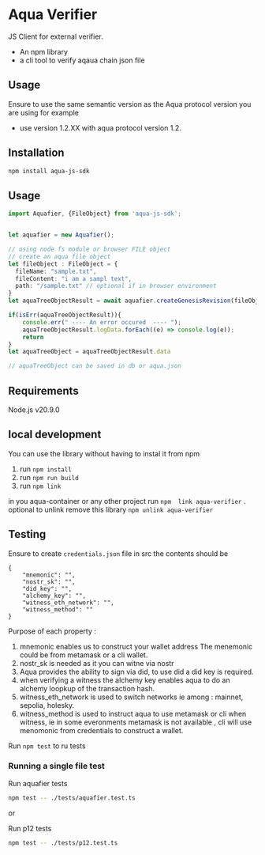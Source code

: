 # Aqua Verifier 
JS Client for external verifier.
* An npm library 
* a cli tool to verify aqaua chain json file 

## Usage
Ensure to use the same semantic version as the Aqua protocol version you are using for example
* use version 1.2.XX with aqua protocol version 1.2.


## Installation
```bash
npm install aqua-js-sdk
```

## Usage

```typescript
import Aquafier, {FileObject} from 'aqua-js-sdk';


let aquafier = new Aquafier();

// using node fs module or browser FILE object
// create an aqua file object 
let fileObject : FileObject = {
  fileName: "sample.txt",
  fileContent: "i am a sampl text",
  path: "/sample.txt" // optional if in browser environment
}
let aquaTreeObjectResult = await aquafier.createGenesisRevision(fileObject);

if(isErr(aquaTreeObjectResult)){
    console.err(" ---- An error occured  ---- ");
    aquaTreeObjectResult.logData.forEach((e) => console.log(e));
    return
}
let aquaTreeObject = aquaTreeObjectResult.data

// aquaTreeObject can be saved in db or aqua.json

```

##  Requirements
Node.js v20.9.0


## local development
You can use the library without having to instal it from npm
1. run `npm install`
2. run `npm run build`
3. run `npm link`

in you aqua-container or any other project run `npm  link aqua-verifier` .
optional to unlink remove this library `npm unlink aqua-verifier`

## Testing 

Ensure to create `credentials.json` file in src the contents should be 

```
{
    "mnemonic": "",
    "nostr_sk": "",
    "did_key": "",
    "alchemy_key": "",
    "witness_eth_network": "",
    "witness_method": ""
}
```
Purpose of each property :

1. mnemonic enables us to construct your wallet address The menemonic could be from metamask or a cli wallet.
2.  nostr_sk is needed as it you can witne via nostr
3. Aqua provides the ability to sign via did, to use did a did key is required.
4. when verifying a witness the alchemy key enables aqua to do an alchemy loopkup of the  transaction hash.
5. witness_eth_network is used to switch networks ie among : mainnet, sepolia, holesky.
6. witness_method is used to instruct aqua to use metamask or cli when witness, ie in some everonments metamask is not available , cli will use menomonic from credentials to construct a wallet.

Run `npm test` to ru tests

### Running a single file test

Run aquafier tests

```bash
npm test -- ./tests/aquafier.test.ts
```

or

Run p12 tests

```bash
npm test -- ./tests/p12.test.ts
```






